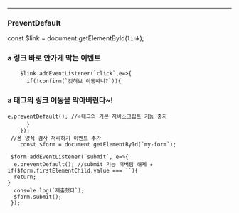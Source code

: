 

---
### PreventDefault


const $link = document.getElementById(`link`);
### a 링크 바로 안가게 막는 이벤트
```
    $link.addEventListener(`click`,e=>{
      if(!confirm(`깃허브 이동하니?`)){
```
### a 태그의 링크 이동을 막아버린다~!
```
e.preventDefault(); //⭐태그의 기본 자바스크립트 기능 중지
      }
    });
 //폼 양식 검사 처리하기 이벤트 추가
    const $form = document.getElementById(`my-form`);

 $form.addEventListener(`submit`, e=>{
  e.preventDefault(); //submit 기능 꺼버림 해제 ★
if($form.firstElementChild.value === ``){
  return;
}
  console.log(`제출했다`);
  $form.submit();
 });
```